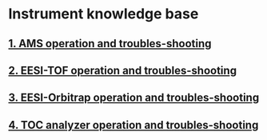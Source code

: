 # Instrument knowledge base 



## [1. AMS operation and troubles-shooting](./../AMS_knowledge)
## [2. EESI-TOF operation and troubles-shooting](./AMS_knowledge)
## [3. EESI-Orbitrap operation and troubles-shooting](./AMS_knowledge)
## [4. TOC analyzer operation and troubles-shooting](./AMS_knowledge)


